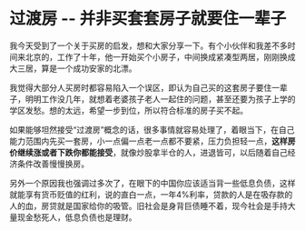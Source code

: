 # 过渡房 -- 并非买套套房子就要住一辈子

我今天受到了一个关于买房的启发，想和大家分享一下。有个小伙伴和我差不多时间来北京的，工作了十年，他一开始买个小房子，中间换成紧凑型两居，刚刚换成大三居，算是一个成功安家的北漂。

我觉得大部分人买房时都容易陷入一个误区，即认为自己买的这套房子要住一辈子，明明工作没几年，就想着老婆孩子老人一起住的问题，甚至还要为孩子上学的学区发愁。想的太远，希望一步到位，所以符合标准的房子买不起。

如果能够坦然接受“过渡房”概念的话，很多事情就容易处理了，着眼当下，在自己能力范围内先买一套房，小一点偏一点老一点都不要紧，压力负担轻一点，**这样房价继续涨或者下跌你都能接受**，就像炒股拿半仓的人，进退皆可，以后随着自己经济条件改善慢慢换房。

另外一个原因我也强调过多次了，在眼下的中国你应该适当背一些低息负债，这样就能享有货币贬值的红利，说的直白一点，一年4%利率，贷款的人是在吸存款的人的血，房贷就是国家给你的吸管。旧社会是身背巨债睡不着，现今社会是手持大量现金愁死人，低息负债也是理财。

